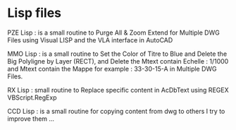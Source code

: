 # Lisp files
PZE Lisp : is a small routine to Purge All & Zoom Extend for Multiple DWG Files
using Visual LISP and the VLA interface in AutoCAD

MMO Lisp : is a small routine to Set the Color of Titre to Blue and Delete the Big
Polyligne by Layer (RECT), and Delete the Mtext contain Echelle : 1/1000
and Mtext contain the Mappe for example : 33-30-15-A in Multiple DWG Files.

RX Lisp : small routine to Replace specific content in AcDbText
using REGEX VBScript.RegExp

CCD Lisp : is a small routine for copying content from dwg to others
I try to improve them ...
